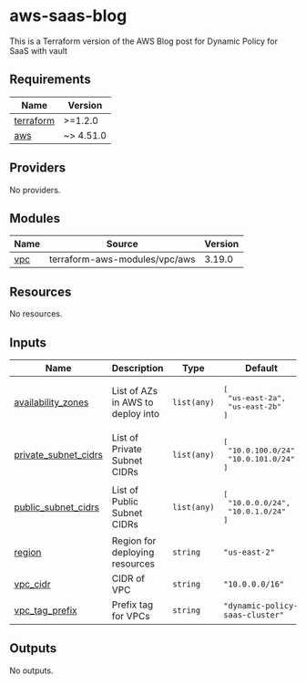 # aws-saas-blog
This is a Terraform version of the AWS Blog post for Dynamic Policy for SaaS with vault  

<!-- BEGINNING OF PRE-COMMIT-TERRAFORM DOCS HOOK -->
## Requirements

| Name | Version |
|------|---------|
| <a name="requirement_terraform"></a> [terraform](#requirement\_terraform) | >=1.2.0 |
| <a name="requirement_aws"></a> [aws](#requirement\_aws) | ~> 4.51.0 |

## Providers

No providers.

## Modules

| Name | Source | Version |
|------|--------|---------|
| <a name="module_vpc"></a> [vpc](#module\_vpc) | terraform-aws-modules/vpc/aws | 3.19.0 |

## Resources

No resources.

## Inputs

| Name | Description | Type | Default | Required |
|------|-------------|------|---------|:--------:|
| <a name="input_availability_zones"></a> [availability\_zones](#input\_availability\_zones) | List of AZs in AWS to deploy into | `list(any)` | <pre>[<br>  "us-east-2a",<br>  "us-east-2b"<br>]</pre> | no |
| <a name="input_private_subnet_cidrs"></a> [private\_subnet\_cidrs](#input\_private\_subnet\_cidrs) | List of Private Subnet CIDRs | `list(any)` | <pre>[<br>  "10.0.100.0/24",<br>  "10.0.101.0/24"<br>]</pre> | no |
| <a name="input_public_subnet_cidrs"></a> [public\_subnet\_cidrs](#input\_public\_subnet\_cidrs) | List of Public Subnet CIDRs | `list(any)` | <pre>[<br>  "10.0.0.0/24",<br>  "10.0.1.0/24"<br>]</pre> | no |
| <a name="input_region"></a> [region](#input\_region) | Region for deploying resources | `string` | `"us-east-2"` | no |
| <a name="input_vpc_cidr"></a> [vpc\_cidr](#input\_vpc\_cidr) | CIDR of VPC | `string` | `"10.0.0.0/16"` | no |
| <a name="input_vpc_tag_prefix"></a> [vpc\_tag\_prefix](#input\_vpc\_tag\_prefix) | Prefix tag for VPCs | `string` | `"dynamic-policy-saas-cluster"` | no |

## Outputs

No outputs.
<!-- END OF PRE-COMMIT-TERRAFORM DOCS HOOK -->
